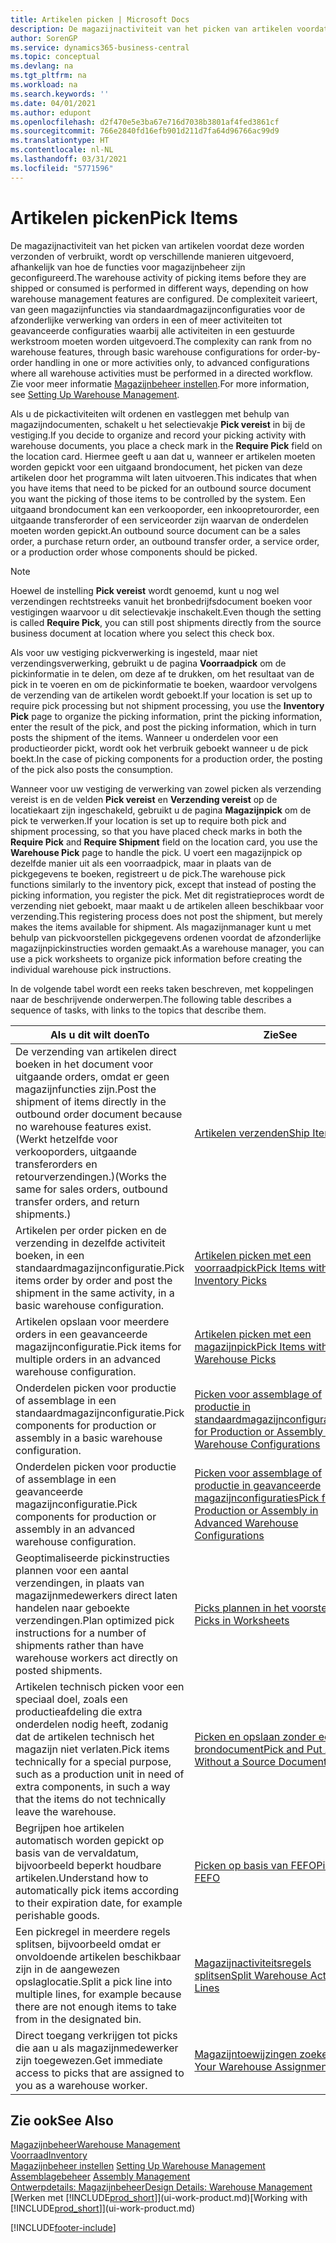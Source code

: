 ```yaml
---
title: Artikelen picken | Microsoft Docs
description: De magazijnactiviteit van het picken van artikelen voordat deze worden verzonden of verbruikt, wordt op verschillende manieren uitgevoerd, afhankelijk van hoe de functies voor magazijnbeheer zijn geconfigureerd. De complexiteit van de instelling varieert, van geen magazijnfuncties via standaardmagazijnconfiguraties voor de afzonderlijke verwerking van orders in een of meer activiteiten tot geavanceerde configuraties waarbij alle activiteiten in een gestuurde werkstroom moeten worden uitgevoerd.
author: SorenGP
ms.service: dynamics365-business-central
ms.topic: conceptual
ms.devlang: na
ms.tgt_pltfrm: na
ms.workload: na
ms.search.keywords: ''
ms.date: 04/01/2021
ms.author: edupont
ms.openlocfilehash: d2f470e5e3ba67e716d7038b3801af4fed3861cf
ms.sourcegitcommit: 766e2840fd16efb901d211d7fa64d96766ac99d9
ms.translationtype: HT
ms.contentlocale: nl-NL
ms.lasthandoff: 03/31/2021
ms.locfileid: "5771596"
---
```

# <a name="pick-items"></a><span data-ttu-id="b860a-104">Artikelen picken</span><span class="sxs-lookup"><span data-stu-id="b860a-104">Pick Items</span></span>

<span data-ttu-id="b860a-105">De magazijnactiviteit van het picken van artikelen voordat deze worden verzonden of verbruikt, wordt op verschillende manieren uitgevoerd, afhankelijk van hoe de functies voor magazijnbeheer zijn geconfigureerd.</span><span class="sxs-lookup"><span data-stu-id="b860a-105">The warehouse activity of picking items before they are shipped or consumed is performed in different ways, depending on how warehouse management features are configured.</span></span> <span data-ttu-id="b860a-106">De complexiteit varieert, van geen magazijnfuncties via standaardmagazijnconfiguraties voor de afzonderlijke verwerking van orders in een of meer activiteiten tot geavanceerde configuraties waarbij alle activiteiten in een gestuurde werkstroom moeten worden uitgevoerd.</span><span class="sxs-lookup"><span data-stu-id="b860a-106">The complexity can rank from no warehouse features, through basic warehouse configurations for order-by-order handling in one or more activities only, to advanced configurations where all warehouse activities must be performed in a directed workflow.</span></span> <span data-ttu-id="b860a-107">Zie voor meer informatie [Magazijnbeheer instellen](warehouse-setup-warehouse.md).</span><span class="sxs-lookup"><span data-stu-id="b860a-107">For more information, see [Setting Up Warehouse Management](warehouse-setup-warehouse.md).</span></span>

<span data-ttu-id="b860a-108">Als u de pickactiviteiten wilt ordenen en vastleggen met behulp van magazijndocumenten, schakelt u het selectievakje **Pick vereist** in bij de vestiging.</span><span class="sxs-lookup"><span data-stu-id="b860a-108">If you decide to organize and record your picking activity with warehouse documents, you place a check mark in the **Require Pick** field on the location card.</span></span> <span data-ttu-id="b860a-109">Hiermee geeft u aan dat u, wanneer er artikelen moeten worden gepickt voor een uitgaand brondocument, het picken van deze artikelen door het programma wilt laten uitvoeren.</span><span class="sxs-lookup"><span data-stu-id="b860a-109">This indicates that when you have items that need to be picked for an outbound source document you want the picking of those items to be controlled by the system.</span></span> <span data-ttu-id="b860a-110">Een uitgaand brondocument kan een verkooporder, een inkoopretourorder, een uitgaande transferorder of een serviceorder zijn waarvan de onderdelen moeten worden gepickt.</span><span class="sxs-lookup"><span data-stu-id="b860a-110">An outbound source document can be a sales order, a purchase return order, an outbound transfer order, a service order, or a production order whose components should be picked.</span></span>

> [!NOTE]
> <span data-ttu-id="b860a-111">Hoewel de instelling **Pick vereist** wordt genoemd, kunt u nog wel verzendingen rechtstreeks vanuit het bronbedrijfsdocument boeken voor vestigingen waarvoor u dit selectievakje inschakelt.</span><span class="sxs-lookup"><span data-stu-id="b860a-111">Even though the setting is called **Require Pick**, you can still post shipments directly from the source business document at location where you select this check box.</span></span>

<span data-ttu-id="b860a-112">Als voor uw vestiging pickverwerking is ingesteld, maar niet verzendingsverwerking, gebruikt u de pagina **Voorraadpick** om de pickinformatie in te delen, om deze af te drukken, om het resultaat van de pick in te voeren en om de pickinformatie te boeken, waardoor vervolgens de verzending van de artikelen wordt geboekt.</span><span class="sxs-lookup"><span data-stu-id="b860a-112">If your location is set up to require pick processing but not shipment processing, you use the **Inventory Pick** page to organize the picking information, print the picking information, enter the result of the pick, and post the picking information, which in turn posts the shipment of the items.</span></span> <span data-ttu-id="b860a-113">Wanneer u onderdelen voor een productieorder pickt, wordt ook het verbruik geboekt wanneer u de pick boekt.</span><span class="sxs-lookup"><span data-stu-id="b860a-113">In the case of picking components for a production order, the posting of the pick also posts the consumption.</span></span>

<span data-ttu-id="b860a-114">Wanneer voor uw vestiging de verwerking van zowel picken als verzending vereist is en de velden **Pick vereist** en **Verzending vereist** op de locatiekaart zijn ingeschakeld, gebruikt u de pagina **Magazijnpick** om de pick te verwerken.</span><span class="sxs-lookup"><span data-stu-id="b860a-114">If your location is set up to require both pick and shipment processing, so that you have placed check marks in both the **Require Pick** and **Require Shipment** field on the location card, you use the **Warehouse Pick** page to handle the pick.</span></span> <span data-ttu-id="b860a-115">U voert een magazijnpick op dezelfde manier uit als een voorraadpick, maar in plaats van de pickgegevens te boeken, registreert u de pick.</span><span class="sxs-lookup"><span data-stu-id="b860a-115">The warehouse pick functions similarly to the inventory pick, except that instead of posting the picking information, you register the pick.</span></span> <span data-ttu-id="b860a-116">Met dit registratieproces wordt de verzending niet geboekt, maar maakt u de artikelen alleen beschikbaar voor verzending.</span><span class="sxs-lookup"><span data-stu-id="b860a-116">This registering process does not post the shipment, but merely makes the items available for shipment.</span></span> <span data-ttu-id="b860a-117">Als magazijnmanager kunt u met behulp van pickvoorstellen pickgegevens ordenen voordat de afzonderlijke magazijnpickinstructies worden gemaakt.</span><span class="sxs-lookup"><span data-stu-id="b860a-117">As a warehouse manager, you can use a pick worksheets to organize pick information before creating the individual warehouse pick instructions.</span></span>

<span data-ttu-id="b860a-118">In de volgende tabel wordt een reeks taken beschreven, met koppelingen naar de beschrijvende onderwerpen.</span><span class="sxs-lookup"><span data-stu-id="b860a-118">The following table describes a sequence of tasks, with links to the topics that describe them.</span></span>   

|<span data-ttu-id="b860a-119">**Als u dit wilt doen**</span><span class="sxs-lookup"><span data-stu-id="b860a-119">**To**</span></span>|<span data-ttu-id="b860a-120">**Zie**</span><span class="sxs-lookup"><span data-stu-id="b860a-120">**See**</span></span>|
|------------|-------------|  
|<span data-ttu-id="b860a-121">De verzending van artikelen direct boeken in het document voor uitgaande orders, omdat er geen magazijnfuncties zijn.</span><span class="sxs-lookup"><span data-stu-id="b860a-121">Post the shipment of items directly in the outbound order document because no warehouse features exist.</span></span> <span data-ttu-id="b860a-122">(Werkt hetzelfde voor verkooporders, uitgaande transferorders en retourverzendingen.)</span><span class="sxs-lookup"><span data-stu-id="b860a-122">(Works the same for sales orders, outbound transfer orders, and return shipments.)</span></span>|[<span data-ttu-id="b860a-123">Artikelen verzenden</span><span class="sxs-lookup"><span data-stu-id="b860a-123">Ship Items</span></span>](warehouse-how-ship-items.md)|  
|<span data-ttu-id="b860a-124">Artikelen per order picken en de verzending in dezelfde activiteit boeken, in een standaardmagazijnconfiguratie.</span><span class="sxs-lookup"><span data-stu-id="b860a-124">Pick items order by order and post the shipment in the same activity, in a basic warehouse configuration.</span></span>|[<span data-ttu-id="b860a-125">Artikelen picken met een voorraadpick</span><span class="sxs-lookup"><span data-stu-id="b860a-125">Pick Items with Inventory Picks</span></span>](warehouse-how-to-pick-items-with-inventory-picks.md)|
|<span data-ttu-id="b860a-126">Artikelen opslaan voor meerdere orders in een geavanceerde magazijnconfiguratie.</span><span class="sxs-lookup"><span data-stu-id="b860a-126">Pick items for multiple orders in an advanced warehouse configuration.</span></span>|[<span data-ttu-id="b860a-127">Artikelen picken met een magazijnpick</span><span class="sxs-lookup"><span data-stu-id="b860a-127">Pick Items with Warehouse Picks</span></span>](warehouse-how-to-pick-items-for-warehouse-shipment.md)|  
|<span data-ttu-id="b860a-128">Onderdelen picken voor productie of assemblage in een standaardmagazijnconfiguratie.</span><span class="sxs-lookup"><span data-stu-id="b860a-128">Pick components for production or assembly in a basic warehouse configuration.</span></span>|[<span data-ttu-id="b860a-129">Picken voor assemblage of productie in standaardmagazijnconfiguraties</span><span class="sxs-lookup"><span data-stu-id="b860a-129">Pick for Production or Assembly in Basic Warehouse Configurations</span></span>](warehouse-how-to-pick-for-production.md)|
|<span data-ttu-id="b860a-130">Onderdelen picken voor productie of assemblage in een geavanceerde magazijnconfiguratie.</span><span class="sxs-lookup"><span data-stu-id="b860a-130">Pick components for production or assembly in an advanced warehouse configuration.</span></span>|[<span data-ttu-id="b860a-131">Picken voor assemblage of productie in geavanceerde magazijnconfiguraties</span><span class="sxs-lookup"><span data-stu-id="b860a-131">Pick for Production or Assembly in Advanced Warehouse Configurations</span></span>](warehouse-how-to-pick-for-internal-operations-in-advanced-warehousing.md)|  
|<span data-ttu-id="b860a-132">Geoptimaliseerde pickinstructies plannen voor een aantal verzendingen, in plaats van magazijnmedewerkers direct laten handelen naar geboekte verzendingen.</span><span class="sxs-lookup"><span data-stu-id="b860a-132">Plan optimized pick instructions for a number of shipments rather than have warehouse workers act directly on posted shipments.</span></span>|[<span data-ttu-id="b860a-133">Picks plannen in het voorstel</span><span class="sxs-lookup"><span data-stu-id="b860a-133">Plan Picks in Worksheets</span></span>](warehouse-how-to-plan-picks-in-worksheets.md)|  
|<span data-ttu-id="b860a-134">Artikelen technisch picken voor een speciaal doel, zoals een productieafdeling die extra onderdelen nodig heeft, zodanig dat de artikelen technisch het magazijn niet verlaten.</span><span class="sxs-lookup"><span data-stu-id="b860a-134">Pick items technically for a special purpose, such as a production unit in need of extra components, in such a way that the items do not technically leave the warehouse.</span></span>|[<span data-ttu-id="b860a-135">Picken en opslaan zonder een brondocument</span><span class="sxs-lookup"><span data-stu-id="b860a-135">Pick and Put Away Without a Source Document</span></span>](warehouse-how-to-create-put-aways-from-internal-put-aways.md)|
|<span data-ttu-id="b860a-136">Begrijpen hoe artikelen automatisch worden gepickt op basis van de vervaldatum, bijvoorbeeld beperkt houdbare artikelen.</span><span class="sxs-lookup"><span data-stu-id="b860a-136">Understand how to automatically pick items according to their expiration date, for example perishable goods.</span></span>|[<span data-ttu-id="b860a-137">Picken op basis van FEFO</span><span class="sxs-lookup"><span data-stu-id="b860a-137">Picking By FEFO</span></span>](warehouse-picking-by-fefo.md)|
|<span data-ttu-id="b860a-138">Een pickregel in meerdere regels splitsen, bijvoorbeeld omdat er onvoldoende artikelen beschikbaar zijn in de aangewezen opslaglocatie.</span><span class="sxs-lookup"><span data-stu-id="b860a-138">Split a pick line into multiple lines, for example because there are not enough items to take from in the designated bin.</span></span>|[<span data-ttu-id="b860a-139">Magazijnactiviteitsregels splitsen</span><span class="sxs-lookup"><span data-stu-id="b860a-139">Split Warehouse Activity Lines</span></span>](warehouse-how-to-split-warehouse-activity-lines.md)|
|<span data-ttu-id="b860a-140">Direct toegang verkrijgen tot picks die aan u als magazijnmedewerker zijn toegewezen.</span><span class="sxs-lookup"><span data-stu-id="b860a-140">Get immediate access to picks that are assigned to you as a warehouse worker.</span></span>|[<span data-ttu-id="b860a-141">Magazijntoewijzingen zoeken</span><span class="sxs-lookup"><span data-stu-id="b860a-141">Find Your Warehouse Assignments</span></span>](warehouse-how-to-find-your-warehouse-assignments.md)|  

## <a name="see-also"></a><span data-ttu-id="b860a-142">Zie ook</span><span class="sxs-lookup"><span data-stu-id="b860a-142">See Also</span></span>  
[<span data-ttu-id="b860a-143">Magazijnbeheer</span><span class="sxs-lookup"><span data-stu-id="b860a-143">Warehouse Management</span></span>](warehouse-manage-warehouse.md)  
[<span data-ttu-id="b860a-144">Voorraad</span><span class="sxs-lookup"><span data-stu-id="b860a-144">Inventory</span></span>](inventory-manage-inventory.md)  
<span data-ttu-id="b860a-145">[Magazijnbeheer instellen](warehouse-setup-warehouse.md)   </span><span class="sxs-lookup"><span data-stu-id="b860a-145">[Setting Up Warehouse Management](warehouse-setup-warehouse.md)   </span></span>  
<span data-ttu-id="b860a-146">[Assemblagebeheer](assembly-assemble-items.md)  </span><span class="sxs-lookup"><span data-stu-id="b860a-146">[Assembly Management](assembly-assemble-items.md)  </span></span>  
[<span data-ttu-id="b860a-147">Ontwerpdetails: Magazijnbeheer</span><span class="sxs-lookup"><span data-stu-id="b860a-147">Design Details: Warehouse Management</span></span>](design-details-warehouse-management.md)  
<span data-ttu-id="b860a-148">[Werken met [!INCLUDE[prod_short](includes/prod_short.md)]](ui-work-product.md)</span><span class="sxs-lookup"><span data-stu-id="b860a-148">[Working with [!INCLUDE[prod_short](includes/prod_short.md)]](ui-work-product.md)</span></span>


[!INCLUDE[footer-include](includes/footer-banner.md)]